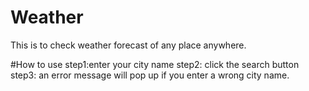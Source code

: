 # Weather
This is to check weather forecast of any place anywhere.

#How to use
step1:enter your city name
step2: click the search button
step3: an error message will pop up if you enter a wrong city name.
